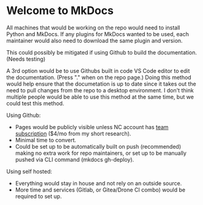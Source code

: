# Welcome to MkDocs

All machines that would be working on the repo would need to install Python and MkDocs. If any plugins for MkDocs wanted to be used, each maintainer would also need to download the same plugin and version. 

This could possibly be mitigated if using Github to build the documentation. (Needs testing)

A 3rd option would be to use Githubs built in code VS Code editor to edit the documentation. (Press "." when on the repo page.) Doing this method would help ensure that the documetation is up to date since it takes out the need to pull changes from the repo to a desktop environment. I don't think multiple people would be able to use this method at the same time, but we could test this method.

Using Github:

- Pages would be publicly visible unless NC account has [team subscription](https://github.com/organizations/plan) ($4/mo from my short research).
- Minimal time to convert.
- Could be set up to be automatically built on push (recommended) making no extra work for repo maintainers, or set up to be manually pushed via CLI command (mkdocs gh-deploy).

Using self hosted:

- Everything would stay in house and not rely on an outside source.
- More time and services (Gitlab, or Gitea/Drone CI combo) would be required to set up.